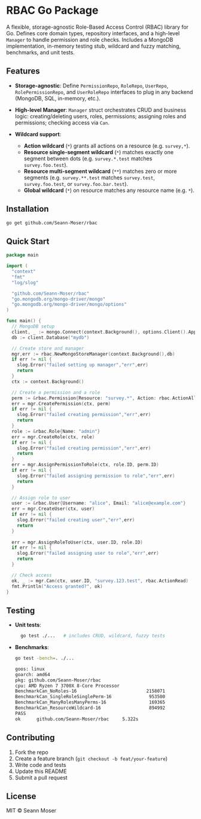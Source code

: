 # RBAC Go Package

A flexible, storage-agnostic Role-Based Access Control (RBAC) library for Go. Defines core domain types, repository interfaces, and a high-level `Manager` to handle permission and role checks. Includes a MongoDB implementation, in-memory testing stub, wildcard and fuzzy matching, benchmarks, and unit tests.

## Features

* **Storage-agnostic**: Define `PermissionRepo`, `RoleRepo`, `UserRepo`, `RolePermissionRepo`, and `UserRoleRepo` interfaces to plug in any backend (MongoDB, SQL, in-memory, etc.).
* **High-level Manager**: `Manager` struct orchestrates CRUD and business logic: creating/deleting users, roles, permissions; assigning roles and permissions; checking access via `Can`.
* **Wildcard support**:

    * **Action wildcard** (`*`) grants all actions on a resource (e.g. `survey,*`).
    * **Resource single-segment wildcard** (`*`) matches exactly one segment between dots (e.g. `survey.*.test` matches `survey.foo.test`).
    * **Resource multi-segment wildcard** (`**`) matches zero or more segments (e.g. `survey.**.test` matches `survey.test`, `survey.foo.test`, or `survey.foo.bar.test`).
    * **Global wildcard** (`*`) on resource matches any resource name (e.g. `*`).

## Installation

```bash
go get github.com/Seann-Moser/rbac
```

## Quick Start

```go
package main

import (
  "context"
  "fmt"
  "log/slog"

  "github.com/Seann-Moser/rbac"
  "go.mongodb.org/mongo-driver/mongo"
  "go.mongodb.org/mongo-driver/mongo/options"
)

func main() {
  // MongoDB setup
  client, _ := mongo.Connect(context.Background(), options.Client().ApplyURI("mongodb://localhost:27017"))
  db := client.Database("mydb")

  // Create store and manager
  mgr,err := rbac.NewMongoStoreManager(context.Background(),db)
  if err != nil {
    slog.Error("failed setting up manager","err",err)
    return
  }
  ctx := context.Background()

  // Create a permission and a role
  perm := &rbac.Permission{Resource: "survey.*", Action: rbac.ActionAll}
  err = mgr.CreatePermission(ctx, perm)
  if err != nil {
    slog.Error("failed creating permission","err",err)
	return
  }
  role := &rbac.Role{Name: "admin"}
  err = mgr.CreateRole(ctx, role)
  if err != nil {
    slog.Error("failed creating permission","err",err)
    return
  }
  err = mgr.AssignPermissionToRole(ctx, role.ID, perm.ID)
  if err != nil {
    slog.Error("failed assigning permission to role","err",err)
    return
  }

  // Assign role to user
  user := &rbac.User{Username: "alice", Email: "alice@example.com"}
  err = mgr.CreateUser(ctx, user)
  if err != nil {
    slog.Error("failed creating user","err",err)
    return
  }
  
  err = mgr.AssignRoleToUser(ctx, user.ID, role.ID)
  if err != nil {
    slog.Error("failed assigning user to role","err",err)
    return
  }

  // Check access
  ok, _ := mgr.Can(ctx, user.ID, "survey.123.test", rbac.ActionRead)
  fmt.Println("Access granted?", ok)
}
```

## Testing

* **Unit tests**:

  ```bash
    go test ./...   # includes CRUD, wildcard, fuzzy tests
  ```




* **Benchmarks**:

    ```bash
    go test -bench=. ./...
    ```
  
    ```bash
    goos: linux
    goarch: amd64
    pkg: github.com/Seann-Moser/rbac
    cpu: AMD Ryzen 7 3700X 8-Core Processor             
    BenchmarkCan_NoRoles-16                          2158071               596.0 ns/op
    BenchmarkCan_SingleRoleSinglePerm-16              953500              1084 ns/op
    BenchmarkCan_ManyRolesManyPerms-16                169365              7284 ns/op
    BenchmarkCan_ResourceWildcard-16                  894992              1210 ns/op
    PASS
    ok      github.com/Seann-Moser/rbac     5.322s
    ```
## Contributing

1. Fork the repo
2. Create a feature branch (`git checkout -b feat/your-feature`)
3. Write code and tests
4. Update this README
5. Submit a pull request

## License

MIT © Seann Moser

